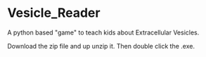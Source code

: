 # Vesicle_Reader
A python based "game" to teach kids about Extracellular Vesicles.

Download the zip file and up unzip it. Then double click the .exe.

